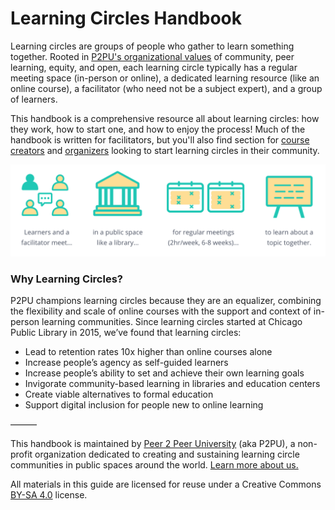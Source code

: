 # Learning Circles Handbook

Learning circles are groups of people who gather to learn something together. Rooted in [P2PU's organizational values](https://www.p2pu.org/en/about/) of community, peer learning, equity, and open, each learning circle typically has a regular meeting space \(in-person or online\), a dedicated learning resource \(like an online course\), a facilitator \(who need not be a subject expert\), and a group of learners.

This handbook is a comprehensive resource all about learning circles: how they work, how to start one, and how to enjoy the process! Much of the handbook is written for facilitators, but you'll also find section for [course creators](https://app.gitbook.com/@peer-2-peer-university/s/p2pu-knowledge-base/~/drafts/-MYpgYt91w-nYyctNlLj/courses/creating-courses) and [organizers](https://app.gitbook.com/@peer-2-peer-university/s/p2pu-knowledge-base/~/drafts/-MYpgYt91w-nYyctNlLj/teams) looking to start learning circles in their community.

![](.gitbook/assets/lc-formula.png)

### Why Learning Circles?

P2PU champions learning circles because they are an equalizer, combining the flexibility and scale of online courses with the support and context of in-person learning communities. Since learning circles started at Chicago Public Library in 2015, we’ve found that learning circles:

* Lead to retention rates 10x higher than online courses alone
* Increase people’s agency as self-guided learners
* Increase people’s ability to set and achieve their own learning goals
* Invigorate community-based learning in libraries and education centers
* Create viable alternatives to formal education
* Support digital inclusion for people new to online learning



———

This handbook is maintained by [Peer 2 Peer University](https://www.p2pu.org/en/) \(aka P2PU\), a non-profit organization dedicated to creating and sustaining learning circle communities in public spaces around the world. [Learn more about us.](https://www.p2pu.org/en/about/)

All materials in this guide are licensed for reuse under a Creative Commons [BY-SA 4.0](https://creativecommons.org/licenses/by-sa/4.0/legalcode) license. 

